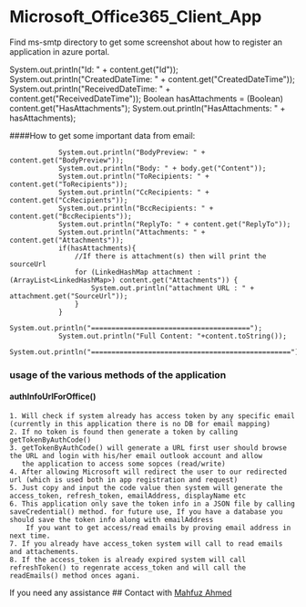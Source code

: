 # Microsoft_Office365_Client_App

Find ms-smtp directory to get some screenshot about how to register an application in azure portal.


System.out.println("Id: " + content.get("Id"));
System.out.println("CreatedDateTime: " + content.get("CreatedDateTime"));
System.out.println("ReceivedDateTime: " + content.get("ReceivedDateTime"));
Boolean hasAttachments = (Boolean) content.get("HasAttachments");
System.out.println("HasAttachments: " + hasAttachments);

####How to get some important data from email:

                System.out.println("BodyPreview: " + content.get("BodyPreview"));
                System.out.println("Body: " + body.get("Content"));
                System.out.println("ToRecipients: " + content.get("ToRecipients"));
                System.out.println("CcRecipients: " + content.get("CcRecipients"));
                System.out.println("BccRecipients: " + content.get("BccRecipients"));
                System.out.println("ReplyTo: " + content.get("ReplyTo"));
                System.out.println("Attachments: " + content.get("Attachments"));
                if(hasAttachments){
                    //If there is attachment(s) then will print the sourceUrl
                    for (LinkedHashMap attachment : (ArrayList<LinkedHashMap>) content.get("Attachments")) {
                        System.out.println("attachment URL : " + attachment.get("SourceUrl"));
                    }
                }
                System.out.println("=======================================");
                System.out.println("Full Content: "+content.toString());
                System.out.println("=================================================");

### usage of the various methods of the application
#### authInfoUrlForOffice()
    1. Will check if system already has access token by any specific email (currently in this application there is no DB for email mapping)
    2. If no token is found then generate a token by calling getTokenByAuthCode()
    3. getTokenByAuthCode() will generate a URL first user should browse the URL and login with his/her email outlook account and allow 
       the application to access some sopces (read/write)
    4. After allowing Microsoft will redirect the user to our redirected url (which is used both in app registration and request)
    5. Just copy and input the code value then system will generate the access_token, refresh_token, emailAddress, displayName etc
    6. This application only save the token info in a JSON file by calling saveCredential() method. for future use, If you have a database you should save the token info along with emailAddress
        If you want to get access/read emails by proving email address in next time.
    7. If you already have access_token system will call to read emails and attachements.
    8. If the access_token is already expired system will call refreshToken() to regenrate access_token and will call the readEmails() method onces agani.



If you need any assistance ## Contact with [Mahfuz Ahmed](https://www.fb.com/mahfuzcmt)